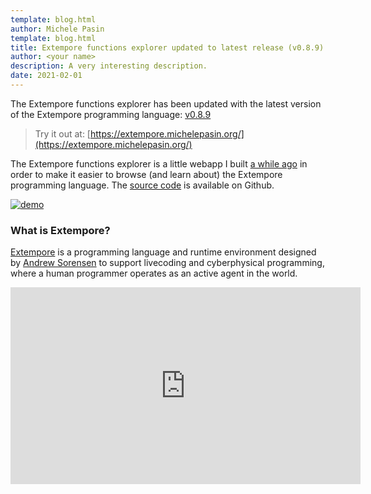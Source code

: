 ```yaml
---
template: blog.html
author: Michele Pasin
template: blog.html
title: Extempore functions explorer updated to latest release (v0.8.9)
author: <your name>
description: A very interesting description.
date: 2021-02-01
---
```


<!-- ---
title: "Extempore functions explorer updated to latest release (v0.8.9)"
date: 2021-02-01
categories: 
  - "computermusic"
tags: 
  - "algorithmiccomposition"
  - "extempore"
--- -->

The Extempore functions explorer has been updated with the latest version of the Extempore programming language: [v0.8.9](https://github.com/digego/extempore/tree/v0.8.9)

> Try it out at: [https://extempore.michelepasin.org/](https://extempore.michelepasin.org/)

The Extempore functions explorer is a little webapp I built [a while ago](http://www.michelepasin.org/projects/impromptudocs/) in order to make it easier to browse (and learn about) the Extempore programming language. The [source code](https://github.com/lambdamusic/xtm-docs) is available on Github.

[![demo](../../img/xtm-explorer.gif)](../../img/xtm-explorer.gif)


### What is Extempore?

[Extempore](https://extemporelang.github.io/) is a programming language and runtime environment designed by [Andrew Sorensen](https://twitter.com/digego?lang=en) to support livecoding and cyberphysical programming, where a human programmer operates as an active agent in the world.

<iframe width="560" height="315" src="https://www.youtube.com/embed/yY1FSsUV-8c?controls=0" title="YouTube video player" frameborder="0" allow="accelerometer; autoplay; clipboard-write; encrypted-media; gyroscope; picture-in-picture" allowfullscreen></iframe>
